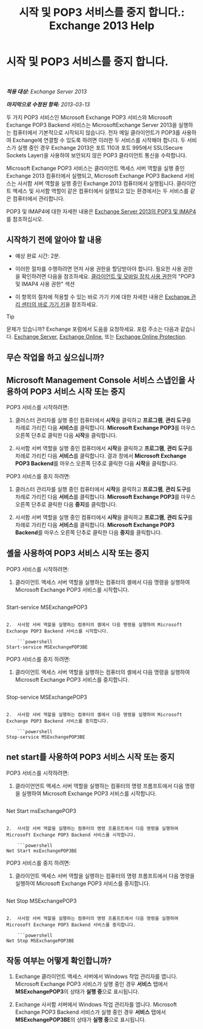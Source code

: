 ﻿---
title: '시작 및 POP3 서비스를 중지 합니다.: Exchange 2013 Help'
TOCTitle: 시작 및 POP3 서비스를 중지 합니다.
ms:assetid: 3d543921-d8c9-4d4b-99a1-82446b585ceb
ms:mtpsurl: https://technet.microsoft.com/ko-kr/library/Aa997475(v=EXCHG.150)
ms:contentKeyID: 50482919
ms.date: 05/22/2018
mtps_version: v=EXCHG.150
ms.translationtype: MT
---

# 시작 및 POP3 서비스를 중지 합니다.

 

_**적용 대상:** Exchange Server 2013_

_**마지막으로 수정된 항목:** 2013-03-13_

두 가지 POP3 서비스인 Microsoft Exchange POP3 서비스와 Microsoft Exchange POP3 Backend 서비스는 MicrosoftExchange Server 2013을 실행하는 컴퓨터에서 기본적으로 시작되지 않습니다. 전자 메일 클라이언트가 POP3를 사용하여 Exchange에 연결할 수 있도록 하려면 이러한 두 서비스를 시작해야 합니다. 두 서비스가 실행 중인 경우 Exchange 2013은 포트 110과 포트 995에서 SSL(Secure Sockets Layer)을 사용하여 보안되지 않은 POP3 클라이언트 통신을 수락합니다.

Microsoft Exchange POP3 서비스는 클라이언트 액세스 서버 역할을 실행 중인 Exchange 2013 컴퓨터에서 실행되고, Microsoft Exchange POP3 Backend 서비스는 사서함 서버 역할을 실행 중인 Exchange 2013 컴퓨터에서 실행됩니다. 클라이언트 액세스 및 사서함 역할이 같은 컴퓨터에서 실행되고 있는 환경에서는 두 서비스를 같은 컴퓨터에서 관리합니다.

POP3 및 IMAP4에 대한 자세한 내용은 [Exchange Server 2013의 POP3 및 IMAP4](pop3-and-imap4-in-exchange-server-2013-exchange-2013-help.md)를 참조하십시오.

## 시작하기 전에 알아야 할 내용

  - 예상 완료 시간: 2분.

  - 이러한 절차를 수행하려면 먼저 사용 권한을 할당받아야 합니다. 필요한 사용 권한을 확인하려면 다음을 참조하세요. [클라이언트 및 모바일 장치 사용 권한](clients-and-mobile-devices-permissions-exchange-2013-help.md)의 "POP3 및 IMAP4 사용 권한" 섹션

  - 이 항목의 절차에 적용할 수 있는 바로 가기 키에 대한 자세한 내용은 [Exchange 관리 센터의 바로 가기 키](keyboard-shortcuts-in-the-exchange-admin-center-exchange-online-protection-help.md)을 참조하세요.


> [!TIP]
> 문제가 있습니까? Exchange 포럼에서 도움을 요청하세요. 포럼 주소는 다음과 같습니다. <A href="https://go.microsoft.com/fwlink/p/?linkid=60612">Exchange Server</A>, <A href="https://go.microsoft.com/fwlink/p/?linkid=267542">Exchange Online</A>, 또는 <A href="https://go.microsoft.com/fwlink/p/?linkid=285351">Exchange Online Protection</A>.



## 무슨 작업을 하고 싶으십니까?

## Microsoft Management Console 서비스 스냅인을 사용하여 POP3 서비스 시작 또는 중지

POP3 서비스를 시작하려면:

1.  클러스터 관리자를 실행 중인 컴퓨터에서 **시작**을 클릭하고 **프로그램**, **관리 도구**를 차례로 가리킨 다음 **서비스**를 클릭합니다. **Microsoft Exchange POP3**를 마우스 오른쪽 단추로 클릭한 다음 **시작**을 클릭합니다.

2.  사서함 서버 역할을 실행 중인 컴퓨터에서 **시작**을 클릭하고 **프로그램**, **관리 도구**를 차례로 가리킨 다음 **서비스**를 클릭합니다. 결과 창에서 **Microsoft Exchange POP3 Backend**를 마우스 오른쪽 단추로 클릭한 다음 **시작**을 클릭합니다.

POP3 서비스를 중지 하려면:

1.  클러스터 관리자를 실행 중인 컴퓨터에서 **시작**을 클릭하고 **프로그램**, **관리 도구**를 차례로 가리킨 다음 **서비스**를 클릭합니다. **Microsoft Exchange POP3**를 마우스 오른쪽 단추로 클릭한 다음 **중지**를 클릭합니다.

2.  사서함 서버 역할을 실행 중인 컴퓨터에서 **시작**을 클릭하고 **프로그램**, **관리 도구**를 차례로 가리킨 다음 **서비스**를 클릭합니다. **Microsoft Exchange POP3 Backend**를 마우스 오른쪽 단추로 클릭한 다음 **중지**를 클릭합니다.

## 셸을 사용하여 POP3 서비스 시작 또는 중지

POP3 서비스를 시작하려면:

1.  클라이언트 액세스 서버 역할을 실행하는 컴퓨터의 셸에서 다음 명령을 실행하여 Microsoft Exchange POP3 서비스를 시작합니다.
    
    ```powershell
Start-service MSExchangePOP3
```

2.  사서함 서버 역할을 실행하는 컴퓨터의 셸에서 다음 명령을 실행하여 Microsoft Exchange POP3 Backend 서비스를 시작합니다.
    
    ```powershell
Start-service MSExchangePOP3BE
```

POP3 서비스를 중지 하려면:

1.  클라이언트 액세스 서버 역할을 실행하는 컴퓨터의 셸에서 다음 명령을 실행하여 Microsoft Exchange POP3 서비스를 중지합니다.
    
    ```powershell
Stop-service MSExchangePOP3
```

2.  사서함 서버 역할을 실행하는 컴퓨터의 셸에서 다음 명령을 실행하여 Microsoft Exchange POP3 Backend 서비스를 중지합니다.
    
    ```powershell
Stop-service MSExchangePOP3BE
```

## net start를 사용하여 POP3 서비스 시작 또는 중지

POP3 서비스를 시작하려면:

1.  클라이언언트 액세스 서버 역할을 실행하는 컴퓨터의 명령 프롬프트에서 다음 명령을 실행하여 Microsoft Exchange POP3 서비스를 시작합니다.
    
    ```powershell
Net Start msExchangePOP3
```

2.  사서함 서버 역할을 실행하는 컴퓨터의 명령 프롬프트에서 다음 명령을 실행하여 Microsoft Exchange POP3 Backend 서비스를 시작합니다.
    
    ```powershell
Net Start msExchangePOP3BE
```

POP3 서비스를 중지 하려면:

1.  클라이언트 액세스 서버 역할을 실행하는 컴퓨터의 명령 프롬프트에서 다음 명령을 실행하여 Microsoft Exchange POP3 서비스를 중지합니다.
    
    ```powershell
Net Stop MSExchangePOP3
```

2.  사서함 서버 역할을 실행하는 컴퓨터의 명령 프롬프트에서 다음 명령을 실행하여 Microsoft Exchange POP3 Backend 서비스를 중지합니다.
    
    ```powershell
Net Stop MSExchangePOP3BE
```

## 작동 여부는 어떻게 확인합니까?

1.  Exchange 클라이언트 액세스 서버에서 Windows 작업 관리자를 엽니다. Microsoft Exchange POP3 서비스가 실행 중인 경우 **서비스** 탭에서 **MSExchangePOP3**의 상태가 **실행 중**으로 표시됩니다.

2.  Exchange 사서함 서버에서 Windows 작업 관리자를 엽니다. Microsoft Exchange POP3 Backend 서비스가 실행 중인 경우 **서비스** 탭에서 **MSExchangePOP3BE**의 상태가 **실행 중**으로 표시됩니다.


